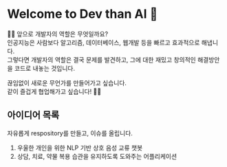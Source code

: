 # Welcome to Dev than AI 👋

🙋‍♀️ 앞으로 개발자의 역할은 무엇일까요?  
인공지능은 사람보다 알고리즘, 데이터베이스, 웹개발 등을 빠르고 효과적으로 해냅니다.  
그렇다면 개발자의 역할은 결국 문제를 발견하고, 그에 대한 재밌고 창의적인 해결방안을 코드로 내놓는 것입니다.  

끊임없이 새로운 무언가를 만들어가고 싶습니다.  
같이 즐겁게 협업해가고 싶습니다! 🙋‍♀️

## 아이디어 목록
자유롭게 respository를 만들고, 이슈를 올립니다.

1. 우울한 개인을 위한 NLP 기반 상호 음성 교류 챗봇  
2. 상담, 치료, 약물 복용 습관을 유지하도록 도와주는 어플리케이션  
